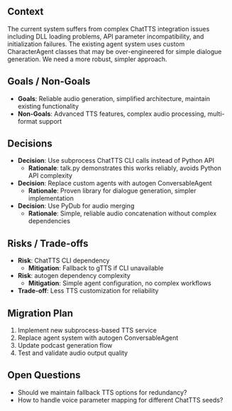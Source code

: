 ## Context
The current system suffers from complex ChatTTS integration issues including DLL loading problems, API parameter incompatibility, and initialization failures. The existing agent system uses custom CharacterAgent classes that may be over-engineered for simple dialogue generation. We need a more robust, simpler approach.

## Goals / Non-Goals
- **Goals**: Reliable audio generation, simplified architecture, maintain existing functionality
- **Non-Goals**: Advanced TTS features, complex audio processing, multi-format support

## Decisions
- **Decision**: Use subprocess ChatTTS CLI calls instead of Python API
  - **Rationale**: talk.py demonstrates this works reliably, avoids Python API complexity
- **Decision**: Replace custom agents with autogen ConversableAgent
  - **Rationale**: Proven library for dialogue generation, simpler implementation
- **Decision**: Use PyDub for audio merging
  - **Rationale**: Simple, reliable audio concatenation without complex dependencies

## Risks / Trade-offs
- **Risk**: ChatTTS CLI dependency
  - **Mitigation**: Fallback to gTTS if CLI unavailable
- **Risk**: autogen dependency complexity
  - **Mitigation**: Simple agent configuration, no complex workflows
- **Trade-off**: Less TTS customization for reliability

## Migration Plan
1. Implement new subprocess-based TTS service
2. Replace agent system with autogen ConversableAgent
3. Update podcast generation flow
4. Test and validate audio output quality

## Open Questions
- Should we maintain fallback TTS options for redundancy?
- How to handle voice parameter mapping for different ChatTTS seeds?